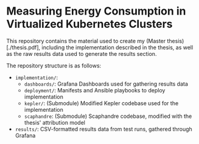 # Measuring Energy Consumption in Virtualized Kubernetes Clusters

This repository contains the material used to create my (Master thesis)[./thesis.pdf], including the implementation described in the thesis, as well as the raw results data used to generate the results section.

The repository structure is as follows:

- `implementation/`:
  - `dashboards/`: Grafana Dashboards used for gathering results data
  - `deployment/`: Manifests and Ansible playbooks to deploy implementation
  - `kepler/`: (Submodule) Modified Kepler codebase used for the implementation
  - `scaphandre`: (Submodule) Scaphandre codebase, modified with the thesis' attribution model
- `results/`: CSV-formatted results data from test runs, gathered through Grafana
